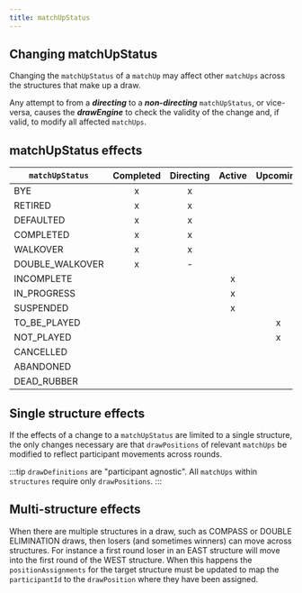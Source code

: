 ```yaml
---
title: matchUpStatus
---
```


## Changing matchUpStatus

Changing the `matchUpStatus` of a `matchUp` may affect other `matchUps` across the structures that make up a draw.

Any attempt to from a **_directing_** to a **_non-directing_** `matchUpStatus`, or vice-versa, causes the **_drawEngine_** to check the validity of the change and, if valid, to modify all affected `matchUps`.

## matchUpStatus effects

| `matchUpStatus` | Completed | Directing | Active | Upcoming |
| --------------- | :-------: | :-------: | :----: | :------: |
| BYE             |     x     |     x     |        |          |
| RETIRED         |     x     |     x     |        |          |
| DEFAULTED       |     x     |     x     |        |          |
| COMPLETED       |     x     |     x     |        |          |
| WALKOVER        |     x     |     x     |        |          |
| DOUBLE_WALKOVER |     x     |     -     |        |          |
| INCOMPLETE      |           |           |   x    |          |
| IN_PROGRESS     |           |           |   x    |          |
| SUSPENDED       |           |           |   x    |          |
| TO_BE_PLAYED    |           |           |        |    x     |
| NOT_PLAYED      |           |           |        |    x     |
| CANCELLED       |           |           |        |          |
| ABANDONED       |           |           |        |          |
| DEAD_RUBBER     |           |           |        |          |

## Single structure effects

If the effects of a change to a `matchUpStatus` are limited to a single structure, the only changes necessary are that `drawPositions` of relevant `matchUps` be modified to reflect participant movements across rounds.

:::tip
`drawDefinitions` are "participant agnostic". All `matchUps` within `structures` require only `drawPositions`.
:::

## Multi-structure effects

When there are multiple structures in a draw, such as COMPASS or DOUBLE ELIMINATION draws, then losers (and sometimes winners) can move across structures. For instance a first round loser in an EAST structure will move into the first round of the WEST structure. When this happens the `positionAssignments` for the target structure must be updated to map the `participantId` to the `drawPosition` where they have been assigned.
